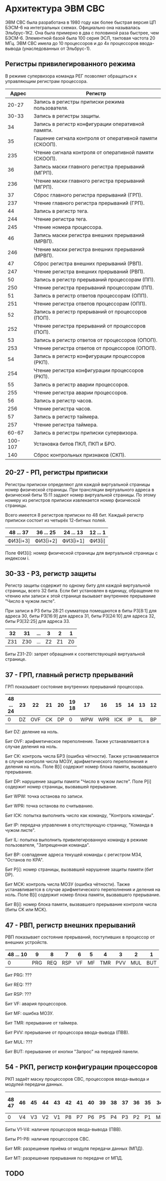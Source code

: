 
# Архитектура ЭВМ СВС

ЭВМ СВС была разработана в 1980 году как более быстрая версия ЦП БЭСМ-6 на интегральных схемах.
Официально она называлась Эльбрус-1К2. Она была примерно в два с половиной раза быстрее, чем БЭСМ-6.
Элементной базой была 100 серия ЭСЛ, тактовая частота 20 МГц.
ЭВМ СВС имела до 10 процессоров и до 4х процессоров ввода-вывода (унаследованных от Эльбрус-1).

## Регистры привилегированного режима

В режиме супервизора команда РЕГ позволяет обращаться к управляющим регистрам процессора.

Адрес | Регистр
----- | -------
20-27 | Запись в регистры приписки режима пользователя.
30-33 | Запись в регистры защиты.
  34  | Запись в регистр конфигурации оперативной памяти.
  35  | Гашение сигнала контроля от оперативной памяти (СКООП).
 235  | Чтение сигнала контроля от оперативной памяти (СКООП).
  36  | Запись маски главного регистра прерываний (МГРП).
 236  | Чтение маски главного регистра прерываний (МГРП).
  37  | Сброс главного регистра прерываний (ГРП).
 237  | Чтение главного регистра прерываний (ГРП).
  44  | Запись в регистр тега.
 244  | Чтение регистра тега.
 245  | Чтение номера процессора.
  46  | Запись маски регистра внешних прерываний (МРВП).
 246  | Чтение маски регистра внешних прерываний (МРВП).
  47  | Сброс регистра внешних прерываний (РВП).
 247  | Чтение регистра внешних прерываний (РВП).
  50  | Запись в регистр прерываний процессорам (ПП).
 250  | Чтение регистра прерываний процессорам (ПП).
  51  | Запись в регистр ответов процессорам (ОПП).
 251  | Чтение регистра ответов процессорам (ОПП).
  52  | Запись в регистр прерываний от процессоров (ПОП).
 252  | Чтение регистра прерываний от процессоров (ПОП).
  53  | Запись в регистр ответов от процессоров (ОПОП).
 253  | Чтение регистра ответов от процессоров (ОПОП).
  54  | Запись в регистр конфигурации процессоров (РКП).
 254  | Чтение регистра конфигурации процессоров (РКП).
  55  | Запись в регистр аварии процессоров.
 255  | Чтение регистра аварии процессоров.
  56  | Запись в регистр часов.
 256  | Чтение регистра часов.
  57  | Запись в регистр таймера.
 257  | Чтение регистра таймера.
60-67 | Запись в регистры приписки супервизора.
100-107 | Установка битов ПКЛ, ПКП и БРО.
 140  | Сброс контрольных признаков (СКП).


## 20-27 - РП, регистры приписки

Регистры приписки определяют для каждой виртуальной страницы номер физической страницы. При трансляции виртуального адреса в физический биты 15:11 задают номер виртуальной страницы. По этому номеру из регистров приписки извлекается номер физической страницы. 

Всего имеется 8 регистров приписки по 48 бит. Каждый регистр приписки состоит из четырёх 12-битных полей. 

| 48 ... 37 | 36 ... 25 | 24 ... 13 | 12 ... 1 |
| --------- | --------- | --------- | -------- |
| ФИЗ\[i+3] | ФИЗ\[i+2] | ФИЗ\[i+1] |  ФИЗ\[i] |

Поле ФИЗ\[i]: номер физической страницы для виртуальной страницы с индексом i.

## 30-33 - РЗ, регистр защиты

Регистр защиты содержит по одному биту для каждой виртуальной страницы, всего 32 бита. Если бит установлен в единицу, обращение по чтению или записи к этой странице вызывает внутреннее прерывание "Число в чужом листе".

При записи в РЗ биты 28:21 сумматора помещаются в биты РЗ\[8:1] для адреса 30, биты РЗ\[16:9] для адреса 31, биты РЗ\[24:10] для адреса 32, биты РЗ\[32:25] для адреса 33.

| 32 | 31 | ...| 3  | 2  | 1  |
| ---| -- | -- | -- | -- | -- |
| Z31| Z30| ...| Z2 | Z1 | Z0 |

Биты Z31-Z0: запрет обращения к соответствующей виртуальной странице.

## 37 - ГРП, главный регистр прерываний

ГРП показывает состояние внутренних прерываний процессора.

| 48 ... 24 | 23 | 22 | 21 | 20 | 19 18 | 17 | 16 | 15 | 14 | 13 | 12 | 11 10 | 9 ... 5 | 4  | 3 ... 1 |
| --------- | -- | -- | -- | -- | ----- | -- | -- | -- | -- | -- | -- | ----- | ------- | -- | ------- |
|     0     | DZ | OVF| CK | DP |   0   | WPW| WPR| ICK| IP | IL | BP |   0   |  P\[i]  | MCK|  B\[i]  |

Бит DZ: деление на ноль.

Бит OVF: арифметическое переполнение. Также устанавливается в случае деления на ноль.

Бит CK: контроль числа БРЗ (ошибка чётности). Также устанавливается в случае контроля числа МОЗУ, арифметического переполнения и деления на ноль. Поле B\[i] содержит номер блока памяти, вызвавшего прерывание.

Бит DP: нарушение защиты памяти "Число в чужом листе". Поле P\[i] содержит номер страницы, вызвавшей прерывание.

Бит WPW: точка останова по записи.

Бит WPR: точка останова по считыванию.

Бит ICK: попытка выполнить число как команду, "Контроль команды".

Бит IP: передача управления в отсутствующую страницу, "Команда в чужом листе".

Бит IL: попытка выполнить привилегированную команду в режиме пользователя, "Запрещенная команда".

Бит BP: совпадение адреса текущей команды с регистром M34, "Останов по КРА".

Бит P\[i]: номер страницы, вызвавшей нарушение защиты памяти (бит DP).

Бит MCK: контроль числа МОЗУ (ошибка чётности). Также устанавливается в случае арифметического переполнения и деления на ноль. Поле B\[i] содержит номер блока памяти, вызвавшего прерывание.

Бит B\[i]: номер блока памяти, вызвавшего прерывание контроля числа (биты CK или MCK).


## 47 - РВП, регистр внешних прерываний

РВП показывает состояние прерываний, поступивших в процессор от внешних устройств.

| 48 ... 10 | 9  | 8  | 7  | 6  | 5  | 4  | 3  | 2  | 1  |
| --------- | -- | -- | -- | -- | -- | ---| -- | -- | -- |
|     0     | PRG| REQ| RSP| VF | MF | TMR| PVV| MUL| BUT|

Бит PRG: ???

Бит REQ: ???

Бит RSP: ???

Бит VF: авария процессоров.

Бит MF: ошибка МОЗУ.

Бит TMR: прерывание от таймера.

Бит PVV: прерывание от процессора ввода-вывода (ПВВ).

Бит MUL: ???

Бит BUT: прерывание от кнопки "Запрос" на передней панели.


## 54 - РКП, регистр конфигурации процессоров

РКП задаёт маску процессоров СВС, процессоров ввода-вывода и модулей передачи данных.

| 48 47 | 46 | 45 | 44 | 43 | 42 | 41 | 40 | 39 | 38 | 37 | 36 | 35 | 34 | 33 | 32 ... 1 |
| ----- | -- | -- | -- | -- | -- | -- | -- | -- | -- | -- | -- | -- | -- | -- | -------- |
|   0   | V4 | V3 | V2 | V1 | P8 | P7 | P6 | P5 | P4 | P3 | P2 | P1 | MR | MT |     0    |

Биты V1-V4: наличие процесоров ввода-вывода (ПВВ).

Биты P1-P8: наличие процессоров СВС.

Бит MR: разрешение приёма от модуля передачи данных (МПД).

Бит MT: разрешение прерывания по передаче от МПД.

## TODO
